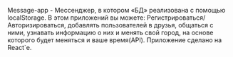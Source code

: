 Message-app - Мессенджер, в котором «БД» реализована с помощью localStorage. В этом приложений вы можете: Регистрироваться/Авторизироваться, добавлять пользователей в друзья, общаться с ними, узнавать информацию о них и менять свой город, на основе которого будет меняться и ваше время(API). Приложение сделано на React`e.
